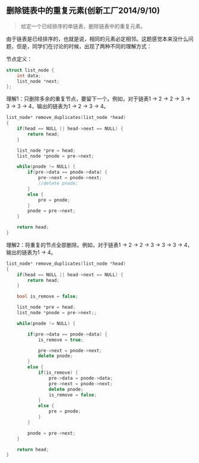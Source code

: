 ## 删除链表中的重复元素(创新工厂2014/9/10)

> 给定一个已经排序的单链表，删除链表中的重复元素。

由于链表是已经排序的，也就是说，相同的元素必定相邻。这题感觉本来没什么问题，但是，同学们在讨论的时候，出现了两种不同的理解方式：

节点定义：

``` C++
struct list_node {
	int data;
	list_node *next;
};
```

理解1：只删除多余的重复节点，要留下一个。例如，对于链表1 -> 2 -> 2 -> 3 -> 3 -> 3 -> 4，输出的链表为1 -> 2 -> 3 -> 4。

``` C++
list_node* remove_duplicates(list_node *head)
{
	if(head == NULL || head->next == NULL) {
		return head;
	}

	list_node *pre = head;
	list_node *pnode = pre->next;

	while(pnode != NULL) {
		if(pre->data == pnode->data) {
			pre->next = pnode->next;
			//delete pnode;
		}
		else {
			pre = pnode;
		}
		pnode = pre->next;
	}

	return head;
}
```

理解2：将重复的节点全部删除。例如，对于链表1 -> 2 -> 2 -> 3 -> 3 -> 3 -> 4，输出的链表为1 -> 4。

``` C++
list_node* remove_duplicates(list_node *head)
{
	if(head == NULL || head->next == NULL) {
		return head;
	}

	bool is_remove = false;

	list_node *pre = head;
	list_node *pnode = pre->next;;

	while(pnode != NULL) {

		if(pre->data == pnode->data) {
			is_remove = true;

			pre->next = pnode->next;
			delete pnode;
		}
		else {
			if(is_remove) {
				pre->data = pnode->data;
				pre->next = pnode->next;
				delete pnode;
				is_remove = false;
			}
			else {
				pre = pnode;
			}
		}

		pnode = pre->next;
	}

	return head;
}
```

